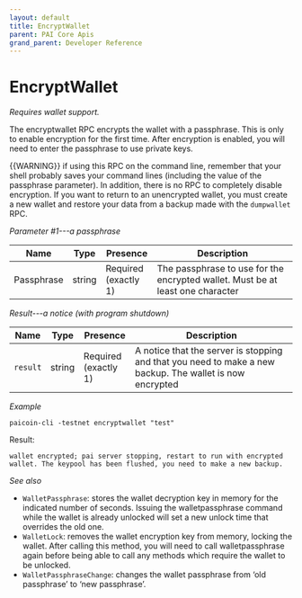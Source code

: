 ```yaml
---
layout: default
title: EncryptWallet
parent: PAI Core Apis
grand_parent: Developer Reference
---
```


EncryptWallet
========================

*Requires wallet support.*

The encryptwallet RPC encrypts the wallet with a passphrase. This is only to enable encryption for the first time. After encryption is enabled, you will need to enter the passphrase to use private keys.


{{WARNING}} if using this RPC on the command line, remember
that your shell probably saves your command lines (including the value
of the passphrase parameter). In addition, there is no RPC to completely
disable encryption. If you want to return to an unencrypted wallet, you
must create a new wallet and restore your data from a backup made with
the `dumpwallet` RPC.

*Parameter #1---a passphrase*

| Name    | Type   | Presence                | Description
|---------|--------|-------------------------|-------------
|Passphrase | string | Required<br>(exactly 1) | The passphrase to use for the encrypted wallet. Must be at least one character

*Result---a notice (with program shutdown)*

| Name    | Type   | Presence                | Description
|---------|--------|-------------------------|-------------
|`result` | string | Required<br>(exactly 1) | A notice that the server is stopping and that you need to make a new backup.  The wallet is now encrypted


*Example*

```
paicoin-cli -testnet encryptwallet "test"
```

Result:

```
wallet encrypted; pai server stopping, restart to run with encrypted
wallet. The keypool has been flushed, you need to make a new backup.
```

*See also*

* `WalletPassphrase`: stores the wallet decryption key in memory for the indicated number of seconds. Issuing the walletpassphrase command while the wallet is already unlocked will set a new unlock time that overrides the old one.
* `WalletLock`:  removes the wallet encryption key from memory, locking the wallet. After calling this method, you will need to call walletpassphrase again before being able to call any methods which require the wallet to be unlocked.
* `WalletPassphraseChange`: changes the wallet passphrase from ‘old passphrase’ to ‘new passphrase’.
